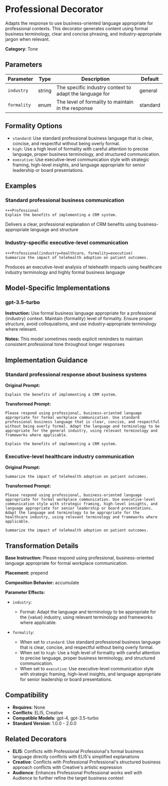 # Professional Decorator

Adapts the response to use business-oriented language appropriate for professional contexts. This decorator generates content using formal business terminology, clear and concise phrasing, and industry-appropriate jargon when relevant.

**Category**: Tone

## Parameters

| Parameter | Type | Description | Default |
|-----------|------|-------------|--------|
| `industry` | string | The specific industry context to adapt the language for | general |
| `formality` | enum | The level of formality to maintain in the response | standard |

## Formality Options

- `standard`: Use standard professional business language that is clear, concise, and respectful without being overly formal.
- `high`: Use a high level of formality with careful attention to precise language, proper business terminology, and structured communication.
- `executive`: Use executive-level communication style with strategic framing, high-level insights, and language appropriate for senior leadership or board presentations.

## Examples

### Standard professional business communication

```
+++Professional
Explain the benefits of implementing a CRM system.
```

Delivers a clear, professional explanation of CRM benefits using business-appropriate language and structure

### Industry-specific executive-level communication

```
+++Professional(industry=healthcare, formality=executive)
Summarize the impact of telehealth adoption on patient outcomes.
```

Produces an executive-level analysis of telehealth impacts using healthcare industry terminology and highly formal business language

## Model-Specific Implementations

### gpt-3.5-turbo

**Instruction:** Use formal business language appropriate for a professional {industry} context. Maintain {formality} level of formality. Ensure proper structure, avoid colloquialisms, and use industry-appropriate terminology where relevant.

**Notes:** This model sometimes needs explicit reminders to maintain consistent professional tone throughout longer responses


## Implementation Guidance

### Standard professional response about business systems

**Original Prompt:**
```
Explain the benefits of implementing a CRM system.
```

**Transformed Prompt:**
```
Please respond using professional, business-oriented language appropriate for formal workplace communication. Use standard professional business language that is clear, concise, and respectful without being overly formal. Adapt the language and terminology to be appropriate for the general industry, using relevant terminology and frameworks where applicable.

Explain the benefits of implementing a CRM system.
```

### Executive-level healthcare industry communication

**Original Prompt:**
```
Summarize the impact of telehealth adoption on patient outcomes.
```

**Transformed Prompt:**
```
Please respond using professional, business-oriented language appropriate for formal workplace communication. Use executive-level communication style with strategic framing, high-level insights, and language appropriate for senior leadership or board presentations. Adapt the language and terminology to be appropriate for the healthcare industry, using relevant terminology and frameworks where applicable.

Summarize the impact of telehealth adoption on patient outcomes.
```

## Transformation Details

**Base Instruction:** Please respond using professional, business-oriented language appropriate for formal workplace communication.

**Placement:** prepend

**Composition Behavior:** accumulate

**Parameter Effects:**

- `industry`:
  - Format: Adapt the language and terminology to be appropriate for the {value} industry, using relevant terminology and frameworks where applicable.

- `formality`:
  - When set to `standard`: Use standard professional business language that is clear, concise, and respectful without being overly formal.
  - When set to `high`: Use a high level of formality with careful attention to precise language, proper business terminology, and structured communication.
  - When set to `executive`: Use executive-level communication style with strategic framing, high-level insights, and language appropriate for senior leadership or board presentations.

## Compatibility

- **Requires**: None
- **Conflicts**: ELI5, Creative
- **Compatible Models**: gpt-4, gpt-3.5-turbo
- **Standard Version**: 1.0.0 - 2.0.0

## Related Decorators

- **ELI5**: Conflicts with Professional Professional's formal business language directly conflicts with ELI5's simplified explanations
- **Creative**: Conflicts with Professional Professional's structured business approach conflicts with Creative's artistic expression
- **Audience**: Enhances Professional Professional works well with Audience to further refine the target business context
